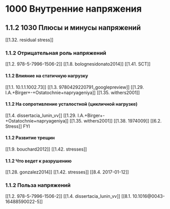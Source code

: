 # 1000 Внутренние напряжения
## 1.1.2 1030 Плюсы и минусы напряжений
[[1.32. residual stress]]

### 1.1.2 Отрицательная роль напряжений
[[1.2. 978-5-7996-1506-2]]
[[1.8. bolognesidonato2014]]
[[1.41. SCT]]


#### 1.1.2 Влияние на статичную нагрузку
[[1.1. 10.1.1.1002.73]]
[[1.3. 9780429220791_googlepreview]]
[[1.29. I.A.+Birger+-+Ostatochnie+napryageniya]]
[[1.35. withers2001]]

#### 1.1.2 На сопротивление усталостной (цикличной нагрузке)
[[1.4. dissertacia_lunin_vv]]
[[1.29. I.A.+Birger+-+Ostatochnie+napryageniya]]
[[1.35. withers2001]]
[[1.38. 1974009]]
[[6.2. Stress]] FYI


#### 1.1.2 Развитие трещин
[[1.9. bouchard2012]]
[[1.42. stresses]]

#### 1.1.2 Что ведет к разрушению
[[1.28. gonzalez2014]]
[[1.42. stresses]]
[[8.4. 2017-01-12]]



### 1.1.2 Польза напряжений
[[1.2. 978-5-7996-1506-2]]
[[1.4. dissertacia_lunin_vv]]
[[8.1. 10.1016@0043-16488590022-5]]